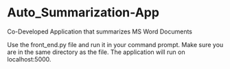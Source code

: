 # Auto_Summarization-App
Co-Developed Application that summarizes MS Word Documents

Use the front_end.py file and run it in your command prompt. Make sure you are in the same directory as the file.
The application will run on localhost:5000.
